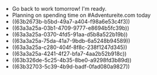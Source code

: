 - Go back to work tomorrow! I'm ready.
- Planning on spending time on #Adventureite.com today
- ((63b2673b-b5bd-49a7-a404-f98a6e53c4f3))
- ((63a3a25a-03b1-4709-9777-e8694b5fc39b))
- ((63a3a25a-0370-4fd5-91aa-d5b8a522b19b))
- ((63a3a25a-75da-41a7-9bdb-6a5248b94589))
- ((63a3a25a-c280-404f-8f8c-238f1247d345))
- ((63a3a25a-4241-4f27-bfa7-4aa2b52b918c))
- ((63b326de-5c25-4b35-8be0-a9298fd3b89d))
- ((63b32703-5c39-4b9d-badf-0fad080a9827))